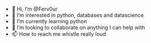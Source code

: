 - 👋 Hi, I’m @Ferv0ur
- 👀 I’m interested in python, databases and datascience
- 🌱 I’m currently learning python
- 💞️ I’m looking to collaborate on anything I can help with
- 📫 How to reach me whistle really loud

<!---
Ferv0ur/Ferv0ur is a ✨ special ✨ repository because its `README.md` (this file) appears on your GitHub profile.
You can click the Preview link to take a look at your changes.
--->
